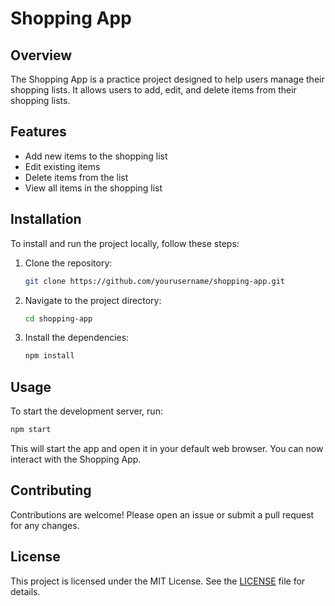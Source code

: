 # Shopping App

## Overview

The Shopping App is a practice project designed to help users manage their shopping lists. It allows users to add, edit, and delete items from their shopping lists.

## Features

- Add new items to the shopping list
- Edit existing items
- Delete items from the list
- View all items in the shopping list

## Installation

To install and run the project locally, follow these steps:

1. Clone the repository:
    ```bash
    git clone https://github.com/yourusername/shopping-app.git
    ```

2. Navigate to the project directory:
    ```bash
    cd shopping-app
    ```

3. Install the dependencies:
    ```bash
    npm install
    ```

## Usage

To start the development server, run:
```bash
npm start
```

This will start the app and open it in your default web browser. You can now interact with the Shopping App.

## Contributing

Contributions are welcome! Please open an issue or submit a pull request for any changes.

## License

This project is licensed under the MIT License. See the [LICENSE](LICENSE) file for details.
